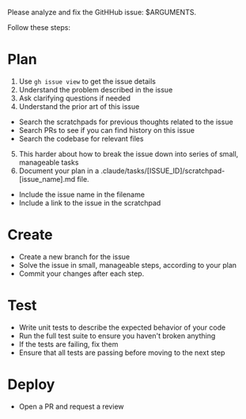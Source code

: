 Please analyze and fix the GitHHub issue: $ARGUMENTS.

Follow these steps:

# Plan
1. Use `gh issue view` to get the issue details
2. Understand the problem described in the issue
3. Ask clarifying questions if needed
4. Understand the prior art of this issue
  - Search the scratchpads for previous thoughts related to the issue
  - Search PRs to see if you can find history on this issue
  - Search the codebase for relevant files
5. This harder about how to break the issue down into series of small, manageable tasks
6. Document your plan in a .claude/tasks/[ISSUE_ID]/scratchpad-[issue_name].md file.
  - Include the issue name in the filename
  - Include a link to the issue in the scratchpad

# Create
  - Create a new branch for the issue
  - Solve the issue in small, manageable steps, according to your plan
  - Commit your changes after each step.

# Test
  - Write unit tests to describe the expected behavior of your code
  - Run the full test suite to ensure you haven't broken anything
  - If the tests are failing, fix them
  - Ensure that all tests are passing before moving to the next step

# Deploy
  - Open a PR and request a review